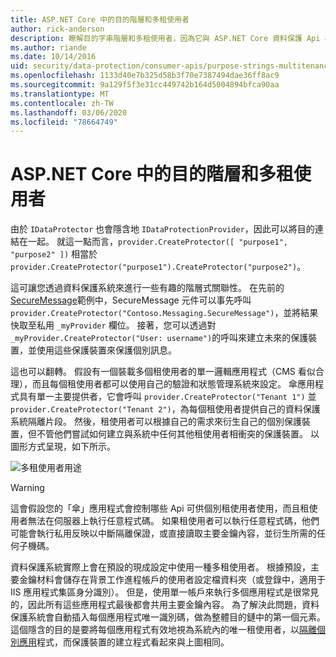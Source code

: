 ```yaml
---
title: ASP.NET Core 中的目的階層和多租使用者
author: rick-anderson
description: 瞭解目的字串階層和多租使用者，因為它與 ASP.NET Core 資料保護 Api 相關。
ms.author: riande
ms.date: 10/14/2016
uid: security/data-protection/consumer-apis/purpose-strings-multitenancy
ms.openlocfilehash: 1133d40e7b325d58b3f70e7387494dae36ff8ac9
ms.sourcegitcommit: 9a129f5f3e31cc449742b164d5004894bfca90aa
ms.translationtype: MT
ms.contentlocale: zh-TW
ms.lasthandoff: 03/06/2020
ms.locfileid: "78664749"
---
```

# <a name="purpose-hierarchy-and-multi-tenancy-in-aspnet-core"></a>ASP.NET Core 中的目的階層和多租使用者

由於 `IDataProtector` 也會隱含地 `IDataProtectionProvider`，因此可以將目的連結在一起。 就這一點而言，`provider.CreateProtector([ "purpose1", "purpose2" ])` 相當於 `provider.CreateProtector("purpose1").CreateProtector("purpose2")`。

這可讓您透過資料保護系統來進行一些有趣的階層式關聯性。 在先前的[SecureMessage](xref:security/data-protection/consumer-apis/purpose-strings#data-protection-contoso-purpose)範例中，SecureMessage 元件可以事先呼叫 `provider.CreateProtector("Contoso.Messaging.SecureMessage")`，並將結果快取至私用 `_myProvider` 欄位。 接著，您可以透過對 `_myProvider.CreateProtector("User: username")`的呼叫來建立未來的保護裝置，並使用這些保護裝置來保護個別訊息。

這也可以翻轉。 假設有一個裝載多個租使用者的單一邏輯應用程式（CMS 看似合理），而且每個租使用者都可以使用自己的驗證和狀態管理系統來設定。 傘應用程式具有單一主要提供者，它會呼叫 `provider.CreateProtector("Tenant 1")` 並 `provider.CreateProtector("Tenant 2")`，為每個租使用者提供自己的資料保護系統隔離片段。 然後，租使用者可以根據自己的需求來衍生自己的個別保護裝置，但不管他們嘗試如何建立與系統中任何其他租使用者相衝突的保護裝置。 以圖形方式呈現，如下所示。

![多租使用者用途](purpose-strings-multitenancy/_static/purposes-multi-tenancy.png)

>[!WARNING]
> 這會假設您的「傘」應用程式會控制哪些 Api 可供個別租使用者使用，而且租使用者無法在伺服器上執行任意程式碼。 如果租使用者可以執行任意程式碼，他們可能會執行私用反映以中斷隔離保證，或直接讀取主要金鑰內容，並衍生所需的任何子機碼。

資料保護系統實際上會在預設的現成設定中使用一種多租使用者。 根據預設，主要金鑰材料會儲存在背景工作進程帳戶的使用者設定檔資料夾（或登錄中，適用于 IIS 應用程式集區身分識別）。 但是，使用單一帳戶來執行多個應用程式是很常見的，因此所有這些應用程式最後都會共用主要金鑰內容。 為了解決此問題，資料保護系統會自動插入每個應用程式唯一識別碼，做為整體目的鏈中的第一個元素。 這個隱含的目的是要將每個應用程式有效地視為系統內的唯一租使用者，以[隔離個別應用](xref:security/data-protection/configuration/overview#per-application-isolation)程式，而保護裝置的建立程式看起來與上圖相同。
